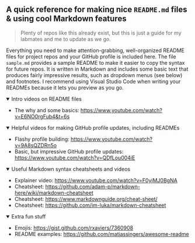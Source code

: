 ## A quick reference for making nice `README.md` files & using cool Markdown features

> Plenty of repos like this already exist, but this is just a guide for my labmates and me to update as we go.

Everything you need to make attention-grabbing, well-organized README files for project repos and your GitHub profile is included here. The file `sample.md` provides a sample README to make it easier to copy the syntax for future repos. It is written in Markdown and includes some basic text that produces fairly impressive results, such as dropdown menus (see below) and footnotes. I recommend using Visual Studio Code when writing your READMEs because it lets you preview as you go.

<details open>
 <summary>Intro videos on README files</summary>
 
- The why and some basics: https://www.youtube.com/watch?v=E6NO0rgFub4&t=6s
</details>

<details open>
 <summary>Helpful videos for making GitHub profile updates, including READMEs</summary>
 
- Flashy profile building: https://www.youtube.com/watch?v=9A8sQZDRn5o
- Basic, but impressive GitHub profile updates: https://www.youtube.com/watch?v=QDfLou004iE
</details>

<details open>
 <summary>Useful Markdown syntax cheatsheets and videos</summary>
 
- Explainer video: https://www.youtube.com/watch?v=F0yjMJ0BgNA
- Cheatsheet: https://github.com/adam-p/markdown-here/wiki/markdown-cheatsheet
- Cheatsheet: https://www.markdownguide.org/cheat-sheet/
- Cheatsheet: https://github.com/im-luka/markdown-cheatsheet
</details>

<details open>
 <summary>Extra fun stuff</summary>
 
- Emojis: https://gist.github.com/rxaviers/7360908
- README examples: https://github.com/matiassingers/awesome-readme
</details>

